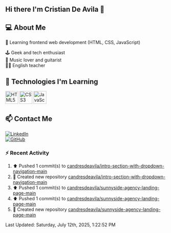 ## Hi there I'm Cristian De Avila 👋

## 💻 About Me  
🎯 Learning frontend web development (HTML, CSS, JavaScript) 

🕹️ Geek and tech enthusiast   
🎸 Music lover and guitarist  
🧑‍🏫 English teacher  

## 🚀 Technologies I'm Learning  
<p align="left">
  <img src="https://cdn.jsdelivr.net/gh/devicons/devicon/icons/html5/html5-original.svg" alt="HTML5" width="40" height="40"/>
  <img src="https://cdn.jsdelivr.net/gh/devicons/devicon/icons/css3/css3-original.svg" alt="CSS3" width="40" height="40"/>
  <img src="https://cdn.jsdelivr.net/gh/devicons/devicon/icons/javascript/javascript-original.svg" alt="JavaScript" width="40" height="40"/>
</p>

## 📫 Contact Me  
[![LinkedIn](https://img.shields.io/badge/LinkedIn-0077B5?style=for-the-badge&logo=linkedin&logoColor=white)](https://www.linkedin.com/in/cristiandeavilacd/)  
[![GitHub](https://img.shields.io/badge/GitHub-181717?style=for-the-badge&logo=github&logoColor=white)](https://github.com/candresdeavila)  

### :zap: Recent Activity
<!--RECENT_ACTIVITY:start-->
1. ⬆️ Pushed 1 commit(s) to [candresdeavila/intro-section-with-dropdown-navigation-main](https://github.com/candresdeavila/intro-section-with-dropdown-navigation-main)<br>
2. 📔 Created new repository [candresdeavila/intro-section-with-dropdown-navigation-main](https://github.com/candresdeavila/intro-section-with-dropdown-navigation-main)<br>
3. ⬆️ Pushed 1 commit(s) to [candresdeavila/sunnyside-agency-landing-page-main](https://github.com/candresdeavila/sunnyside-agency-landing-page-main)<br>
4. ⬆️ Pushed 1 commit(s) to [candresdeavila/sunnyside-agency-landing-page-main](https://github.com/candresdeavila/sunnyside-agency-landing-page-main)<br>
5. 📔 Created new repository [candresdeavila/sunnyside-agency-landing-page-main](https://github.com/candresdeavila/sunnyside-agency-landing-page-main)<br>
<!--RECENT_ACTIVITY:end-->
<!--RECENT_ACTIVITY:last_update-->
Last Updated: Saturday, July 12th, 2025, 1:22:52 PM
<!--RECENT_ACTIVITY:last_update_end-->
